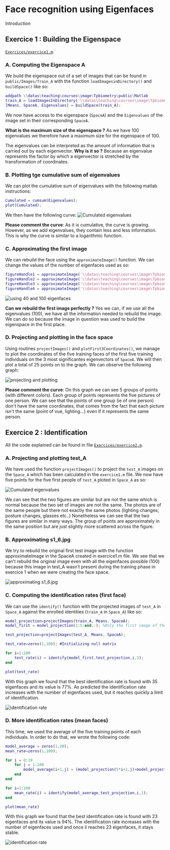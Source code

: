 # Face recognition using Eigenfaces

Introduction 

## Exercice 1 : Building the Eigenspace

[`Exercices/exercice1.m`](Exercices/exercice1.m).


### A. Computing the Eigenspace A

We build the eigenspace out of a set of images that can be found in `public/Images/Train_A` with the function `loadImagesinDirectory()` and 
`buildSpace()` like so:

```matlab
addpath \\datas\teaching\courses\image\Tpbiometry\public\Matlab
train_A = loadImagesInDirectory('\\datas\teaching\courses\image\Tpbiometry\public\Images\train_A\');
[Means, SpaceA, Eigenvalues] = buildSpace(train_A);
```

We now have access to the eigenspace (`SpaceA`) and the `Eigenvalues` of the image set in their corresponding `SpaceA`. 

**What is the maximum size of the eigenspace ?** As we have 100 eigenvalues we therefore have a maximum size for the eigenspace of 100. 

The eigenvalues can be interpreted as the amount of information that is carried out by each eigenvector. **Why is it so ?** Because an eigenvalue represents the factor by which a eigenvector is stretched by the transformation of coordinates. 

### B. Plotting tge cumulative sum of eigenvalues

We can plot the cumulative sum of eigenvalues with the following matlab instructions: 

```matlab
Cumulated = cumsum(Eigenvalues);
plot(Cumulated);
```

We then have the following curve:
![Cumulated eigenvalues](image_rapport/ex1_pB.jpg)

**Please comment the curve**: As it is cumulative, the curve is growing. However, as we add eigenvalues, they contain less and less information. This is why the curve is similar to a logarithmic function.

### C. Approximating the first image

We can rebuild the face using the `approximateImage()` function. We can change the values of the number of eigenfaces used as so:

```matlab
figureHandle1 = approximateImage('\\datas\teaching\courses\image\Tpbiometry\public\Images\train_A\s1_1.jpg',Means,SpaceA,12);
figureHandle2 = approximateImage('\\datas\teaching\courses\image\Tpbiometry\public\Images\train_A\s1_1.jpg',Means,SpaceA,40);
figureHandle3 = approximateImage('\\datas\teaching\courses\image\Tpbiometry\public\Images\train_A\s1_1.jpg',Means,SpaceA,75);
figureHandle4 = approximateImage('\\datas\teaching\courses\image\Tpbiometry\public\Images\train_A\s1_1.jpg',Means,SpaceA,100);
```

![using 40 and 100 eigenfaces](image_rapport/ex1_pC.jpg)

**Can we rebuild the first image perfectly ?** Yes we can, if we use all the eigenvalues (100), we have all the information needed to rebuild the image. We can do so because the image in question was used to build the eigenspace in the first place.

### D. Projecting and plotting in the face space

Using routines `projectImages()` and `plotFirst3Coordinates()`, we manage to plot the coordinates of the five training faces of the first five training individuals on the 3 most significantes eigenvectors of `SpaceA`. We will then plot a total of 25 points on to the graph. We can observe the following graph:

![projecting and plotting](image_rapport/ex1_pD.jpg)

**Please comment the curve**: On this graph we can see 5 groups of points (with different colors). Each group of points represents the five pictures of one person. We can see that the points of one group (ie of one person) don't have the same coordinates, that comes from the fact that each picture isn't the same (point of vue, lighting...) even if it represents the same person.

## Exercice 2 : Identification

All the code explained can be found in file [`Exercices/exercice2.m`](Exercices/exercice2.m).

### A. Projecting and plotting test_A

We have used the function `projectImages()` to project the `test_A` images on the `Space_A` which has been calculated in the `exercice1.m` file. We now have five points for the five first people of `test_A` ploted in `Space_A` as so: 

![Cumulated eigenvalues](image_rapport/ex2_pA.jpg)

We can see that the two figures are similar but are not the same which is normal because the two set of images are not the same. The photos are of the same people but there not exactly the same photos (lighting changes, posture changes, glasses etc..) Nonetheless we can see that the two figures are similar in many ways. The group of points are approximately in the same position but are just slightly more scattered across the figure.

### B. Approximating s1_6.jpg

We try to rebuild the original first test image with the function approximateImage in the SpaceA created in exercice1.m file. We see that we can’t rebuild the original image even with all the eigenfaces possible (100) because this image in test_A wasn’t present during the training phase in exercice 1 when we were creating the face space.

![approximating s1_6.jpg](image_rapport/ex2_pB.jpg)

### C. Computing the identification rates (first face)

We can use the `identify()` function with the projected images of `test_A` in `Space_A` against the enrolled identities (`train_A` in `Space_A`) like so:

```matlab
model_projection=projectImages(train_A, Means, SpaceA);
model_first = model_projection(1:5:end,:); %Only the first image of the model

test_projection=projectImages(test_A, Means, SpaceA);

test_rate=zeros(1,100); #Initializing null matrix

for i=1:100
    test_rate(i) = identify(model_first,test_projection,i,1);
end

plot(test_rate)
```

With this graph we found that the best identification rate is found with 35 eigenfaces and its value is 77%. As predicted the identification rate increases with the number of eigenfaces used, but it reaches quickly a limit of identification.

![identification rate](image_rapport/ex2_pC.jpg)

### D. More identification rates (mean faces)

This time, we used the average of the five training points of each individuals. In order to do that, we wrote the following code: 


```matlab
model_average = zeros(1,20);
mean_rate=zeros(1,100);

for i = 0:19
    for j = 1:100
        model_average(i+1,j) = (model_projection(5*i+1,j)+model_projection(5*i+2,j)+model_projection(5*i+3,j)+model_projection(5*i+4,j)+model_projection(5*i+5,j))/5;
    end
end

for i=1:100
    mean_rate(i) = identify(model_average,test_projection,i,1);
end

plot(mean_rate)
```

With this graph we found that the best identification rate is found with 23 eigenfaces and its value is 94%. The identification rate increases with the number of eigenfaces used and once il reaches 23 eigenfaces, it stays stable.


![identification rate](image_rapport/ex2_pD.jpg)